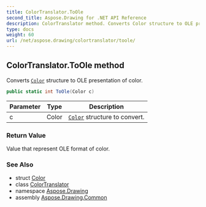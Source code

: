 ```yaml
---
title: ColorTranslator.ToOle
second_title: Aspose.Drawing for .NET API Reference
description: ColorTranslator method. Converts Color structure to OLE presentation of color
type: docs
weight: 60
url: /net/aspose.drawing/colortranslator/toole/
---
```

## ColorTranslator.ToOle method

Converts [`Color`](../../color/) structure to OLE presentation of color.

```csharp
public static int ToOle(Color c)
```

| Parameter | Type | Description |
| --- | --- | --- |
| c | Color | [`Color`](../../color/) structure to convert. |

### Return Value

Value that represent OLE format of color.

### See Also

* struct [Color](../../color/)
* class [ColorTranslator](../)
* namespace [Aspose.Drawing](../../colortranslator/)
* assembly [Aspose.Drawing.Common](../../../)


